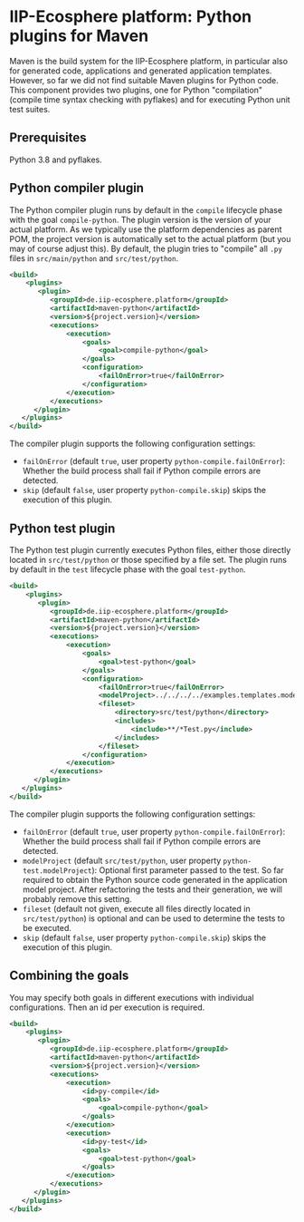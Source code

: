 # IIP-Ecosphere platform: Python plugins for Maven

Maven is the build system for the IIP-Ecosphere platform, in particular also for generated code, applications and generated application templates. However, so far we did not find suitable Maven plugins for Python code. This component provides two plugins, one for Python "compilation" (compile time syntax checking with pyflakes) and for executing Python unit test suites.

## Prerequisites

Python 3.8 and pyflakes.

## Python compiler plugin

The Python compiler plugin runs by default in the `compile` lifecycle phase with the goal `compile-python`. The plugin version is the version of your actual platform. As we typically use the platform dependencies as parent POM, the project version is automatically set to the actual platform (but you may of course adjust this). By default, the plugin tries to "compile" all `.py` files in `src/main/python` and `src/test/python`.

  ```xml
  <build>
      <plugins>
         <plugin>
            <groupId>de.iip-ecosphere.platform</groupId>
            <artifactId>maven-python</artifactId>
            <version>${project.version}</version>
            <executions>
                <execution>
                    <goals>
                        <goal>compile-python</goal>
                    </goals>
                    <configuration>
                        <failOnError>true</failOnError>
                    </configuration>
                </execution>
            </executions>
        </plugin>
     </plugins>
  </build>
  ```

The compiler plugin supports the following configuration settings:
  - `failOnError` (default `true`, user property `python-compile.failOnError`): Whether the build process shall fail if Python compile errors are detected.
  - `skip` (default `false`, user property `python-compile.skip`) skips the execution of this plugin. 
  
## Python test plugin

The Python test plugin currently executes Python files, either those directly located in `src/test/python` or those specified by a file set. The plugin runs by default in the `test` lifecycle phase with the goal `test-python`.

  ```xml
  <build>
      <plugins>
         <plugin>
            <groupId>de.iip-ecosphere.platform</groupId>
            <artifactId>maven-python</artifactId>
            <version>${project.version}</version>
            <executions>
                <execution>
                    <goals>
                        <goal>test-python</goal>
                    </goals>
                    <configuration>
                        <failOnError>true</failOnError>
                        <modelProject>../../../../examples.templates.model</modelProject>
                        <fileset>
                            <directory>src/test/python</directory>
                            <includes>
                                <include>**/*Test.py</include>
                            </includes>
                        </fileset>                    
                    </configuration>
                </execution>
            </executions>
        </plugin>
     </plugins>
  </build>
  ```

The compiler plugin supports the following configuration settings:
  - `failOnError` (default `true`, user property `python-compile.failOnError`): Whether the build process shall fail if Python compile errors are detected.
  - `modelProject` (default `src/test/python`, user property `python-test.modelProject`): Optional first parameter passed to the test. So far required to obtain the Python source code generated in the application model project. After refactoring the tests and their generation, we will probably remove this setting.
  - `fileset` (default not given, execute all files directly located in `src/test/python`) is optional and can be used to determine the tests to be executed.
  - `skip` (default `false`, user property `python-compile.skip`) skips the execution of this plugin. 
  
## Combining the goals

You may specify both goals in different executions with individual configurations. Then an id per execution is required.
  
  ```xml
  <build>
      <plugins>
         <plugin>
            <groupId>de.iip-ecosphere.platform</groupId>
            <artifactId>maven-python</artifactId>
            <version>${project.version}</version>
            <executions>
                <execution>
                    <id>py-compile</id>
                    <goals>
                        <goal>compile-python</goal>
                    </goals>
                </execution>
                <execution>
                    <id>py-test</id>
                    <goals>
                        <goal>test-python</goal>
                    </goals>
                </execution>
            </executions>
        </plugin>
     </plugins>
  </build>
  ```
  